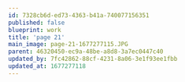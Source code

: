 ```yaml
---
id: 7328cb6d-ed73-4363-b41a-740077156351
published: false
blueprint: work
title: 'page 21'
main_image: page-21-1677277115.JPG
parent: 46320450-ec9a-48be-a8d8-3a7ec0447c40
updated_by: 7fc42862-88cf-4231-8a06-3e1f93ee1fbb
updated_at: 1677277118
---
```

